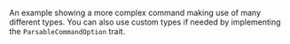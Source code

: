 An example showing a more complex command making use of many different types. You can also use custom types if needed by implementing the `ParsableCommandOption` trait.